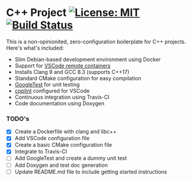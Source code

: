 # C++ Project [![License: MIT](https://img.shields.io/badge/License-MIT-blue.svg)](https://opensource.org/licenses/MIT) [![Build Status](https://travis-ci.com/shlomnissan/cpp-project.svg?branch=master)](https://travis-ci.com/shlomnissan/cpp-project)
This is a non-opinionited, zero-configuration boilerplate for C++ projects. Here's what's included:
* Slim Debian-based development environment using Docker
* Support for [VSCode remote containers](https://code.visualstudio.com/docs/remote/containers)
* Installs Clang 9 and GCC 8.3 (supports C++17)
* Standard CMake configuration for easy compilation
* [GoogleTest](https://github.com/google/googletest) for unit testing
* [cpplint](https://github.com/cpplint/cpplint) configured for VSCode
* Continuous integration using Travis-CI
* Code documentation using Doxygen

### TODO's
- [x] Create a Dockerfile with clang and libc++
- [x] Add VSCode configuration file
- [x] Create a basic CMake configuration file
- [x] Integrate to Travis-CI
- [ ] Add GoogleTest and create a dummy unit test
- [ ] Add Doxygen and test doc generation
- [ ] Update README.md file to include getting started instructions
